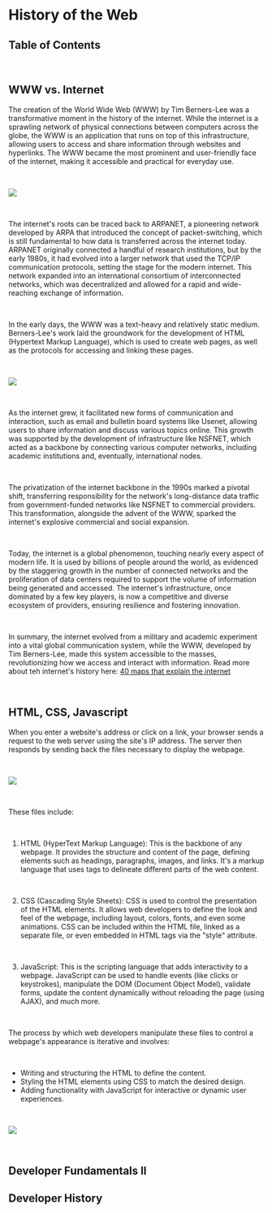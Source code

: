 <!-- omit in toc -->
# History of the Web

<!-- omit in toc -->
## Table of Contents

<br />

## WWW vs. Internet
The creation of the World Wide Web (WWW) by Tim Berners-Lee was a transformative moment in the history of the internet. While the internet is a sprawling network of physical connections between computers across the globe, the WWW is an application that runs on top of this infrastructure, allowing users to access and share information through websites and hyperlinks. The WWW became the most prominent and user-friendly face of the internet, making it accessible and practical for everyday use.

<br />

![](https://github.com/c1flores/Complete-Web-Developer/assets/81927296/191eff66-8823-46e0-9749-aef8f3ba1d05)

<br />

The internet's roots can be traced back to ARPANET, a pioneering network developed by ARPA that introduced the concept of packet-switching, which is still fundamental to how data is transferred across the internet today. ARPANET originally connected a handful of research institutions, but by the early 1980s, it had evolved into a larger network that used the TCP/IP communication protocols, setting the stage for the modern internet. This network expanded into an international consortium of interconnected networks, which was decentralized and allowed for a rapid and wide-reaching exchange of information.

<br />


In the early days, the WWW was a text-heavy and relatively static medium. Berners-Lee's work laid the groundwork for the development of HTML (Hypertext Markup Language), which is used to create web pages, as well as the protocols for accessing and linking these pages.

<br />

![](https://github.com/c1flores/Complete-Web-Developer/assets/81927296/e3981a7a-2971-4982-97cb-c5a7810a9df4)

<br />

As the internet grew, it facilitated new forms of communication and interaction, such as email and bulletin board systems like Usenet, allowing users to share information and discuss various topics online. This growth was supported by the development of infrastructure like NSFNET, which acted as a backbone by connecting various computer networks, including academic institutions and, eventually, international nodes.

<br />


The privatization of the internet backbone in the 1990s marked a pivotal shift, transferring responsibility for the network's long-distance data traffic from government-funded networks like NSFNET to commercial providers. This transformation, alongside the advent of the WWW, sparked the internet's explosive commercial and social expansion.

<br />


Today, the internet is a global phenomenon, touching nearly every aspect of modern life. It is used by billions of people around the world, as evidenced by the staggering growth in the number of connected networks and the proliferation of data centers required to support the volume of information being generated and accessed. The internet's infrastructure, once dominated by a few key players, is now a competitive and diverse ecosystem of providers, ensuring resilience and fostering innovation.

<br />


In summary, the internet evolved from a military and academic experiment into a vital global communication system, while the WWW, developed by Tim Berners-Lee, made this system accessible to the masses, revolutionizing how we access and interact with information. Read more about teh internet's history here: [40 maps that
explain the internet](https://www.vox.com/a/internet-maps)

<br />


## HTML, CSS, Javascript
When you enter a website's address or click on a link, your browser sends a request to the web server using the site's IP address. The server then responds by sending back the files necessary to display the webpage.

<br />

![](https://github.com/c1flores/Complete-Web-Developer/assets/81927296/da17ae15-c1da-4d08-bed3-7718c5c9f8c6)

<br />

These files include:

<br />

1. HTML (HyperText Markup Language): This is the backbone of any webpage. It provides the structure and content of the page, defining elements such as headings, paragraphs, images, and links. It's a markup language that uses tags to delineate different parts of the web content.

<br />

2. CSS (Cascading Style Sheets): CSS is used to control the presentation of the HTML elements. It allows web developers to define the look and feel of the webpage, including layout, colors, fonts, and even some animations. CSS can be included within the HTML file, linked as a separate file, or even embedded in HTML tags via the "style" attribute.

<br />

3. JavaScript: This is the scripting language that adds interactivity to a webpage. JavaScript can be used to handle events (like clicks or keystrokes), manipulate the DOM (Document Object Model), validate forms, update the content dynamically without reloading the page (using AJAX), and much more.

<br />

The process by which web developers manipulate these files to control a webpage's appearance is iterative and involves:

<br />

   - Writing and structuring the HTML to define the content.
   - Styling the HTML elements using CSS to match the desired design.
   - Adding functionality with JavaScript for interactive or dynamic user experiences.

<br />

![](https://github.com/c1flores/Complete-Web-Developer/assets/81927296/0d89de22-8a58-4f84-8e41-ff3a2cf66dde)

<br />


## Developer Fundamentals II 


## Developer History



<br />
